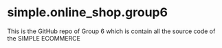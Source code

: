 # simple.online_shop.group6
This is the GitHub repo of Group 6 which is contain all the source code of the SIMPLE ECOMMERCE
